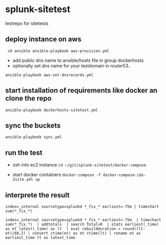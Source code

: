 # splunk-sitetest
testrepo for sitetests

## deploy instance on aws

``
cd ansible
ansible-playbook aws-provision.yml``

- add public dns name to ansible/hosts file in group dockerhosts
- optionally set dns name for your testdomain in router53..

``ansible-playbook aws-set-dnsrecords.yml``

## start installation of requirements like docker an clone the repo

``ansible-playbook dockerhosts-sitetest.yml``

## sync the buckets

 ``ansible-playbook sync.yml``

## run the test

- ssh into ec2 instance
 ``cd ~/git/splunk-sitetest/docker-compose``

- start docker containers
 ``docker-compose -f docker-compose-idx-2site.yml up``

## interprete the result

``index=_internal sourcetype=splunkd *_fix_* earliest=-75m | timechart sum(*_fix_*)``

``index=_internal sourcetype=splunkd *_fix_* earliest=-75m 
| timechart sum(*_fix_*) 
| addtotals 
| search Total>0 
| stats earliest(_time) as et latest(_time) as lt 
| eval rebuildduration = round((lt-et)/60,2)
| convert ctime(et) as et ctime(lt)
| rename et as earliest_time lt as latest_time``